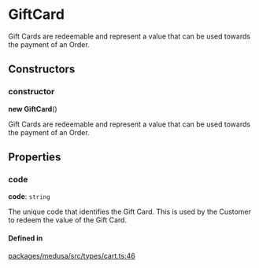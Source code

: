 # GiftCard

Gift Cards are redeemable and represent a value that can be used towards the payment of an Order.

## Constructors

### constructor

**new GiftCard**()

Gift Cards are redeemable and represent a value that can be used towards the payment of an Order.

## Properties

### code

 **code**: `string`

The unique code that identifies the Gift Card. This is used by the Customer to redeem the value of the Gift Card.

#### Defined in

[packages/medusa/src/types/cart.ts:46](https://github.com/medusajs/medusa/blob/3d9f5ae63/packages/medusa/src/types/cart.ts#L46)
